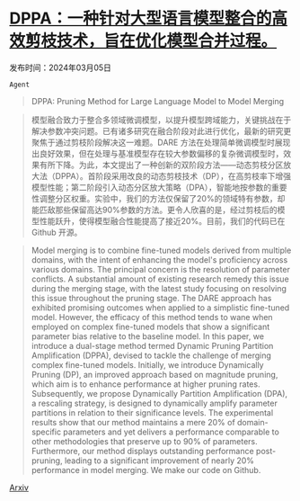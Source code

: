 # [DPPA：一种针对大型语言模型整合的高效剪枝技术，旨在优化模型合并过程。](https://arxiv.org/abs/2403.02799)

发布时间：2024年03月05日

`Agent`

> DPPA: Pruning Method for Large Language Model to Model Merging

> 模型融合致力于整合多领域微调模型，以提升模型跨域能力，关键挑战在于解决参数冲突问题。已有诸多研究在融合阶段对此进行优化，最新的研究更聚焦于通过剪枝阶段解决这一难题。DARE 方法在处理简单微调模型时展现出良好效果，但在处理与基准模型存在较大参数偏移的复杂微调模型时，效果有所下降。为此，本文提出了一种创新的双阶段方法——动态剪枝分区放大法（DPPA）。首阶段采用改良的动态剪枝技术（DP），在高剪枝率下增强模型性能；第二阶段引入动态分区放大策略（DPA），智能地按参数的重要性调整分区权重。实验中，我们的方法仅保留了20%的领域特有参数，却能匹敌那些保留高达90%参数的方法。更令人欣喜的是，经过剪枝后的模型性能跃升，使得模型融合性能提高了接近20%。目前，我们的代码已在 Github 开源。

> Model merging is to combine fine-tuned models derived from multiple domains, with the intent of enhancing the model's proficiency across various domains. The principal concern is the resolution of parameter conflicts. A substantial amount of existing research remedy this issue during the merging stage, with the latest study focusing on resolving this issue throughout the pruning stage. The DARE approach has exhibited promising outcomes when applied to a simplistic fine-tuned model. However, the efficacy of this method tends to wane when employed on complex fine-tuned models that show a significant parameter bias relative to the baseline model. In this paper, we introduce a dual-stage method termed Dynamic Pruning Partition Amplification (DPPA), devised to tackle the challenge of merging complex fine-tuned models. Initially, we introduce Dynamically Pruning (DP), an improved approach based on magnitude pruning, which aim is to enhance performance at higher pruning rates. Subsequently, we propose Dynamically Partition Amplification (DPA), a rescaling strategy, is designed to dynamically amplify parameter partitions in relation to their significance levels. The experimental results show that our method maintains a mere 20% of domain-specific parameters and yet delivers a performance comparable to other methodologies that preserve up to 90% of parameters. Furthermore, our method displays outstanding performance post-pruning, leading to a significant improvement of nearly 20% performance in model merging. We make our code on Github.

[Arxiv](https://arxiv.org/abs/2403.02799)